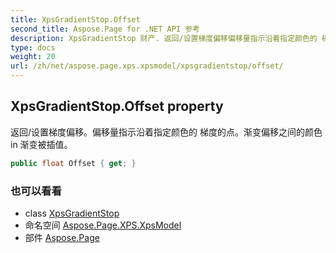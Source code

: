 ```yaml
---
title: XpsGradientStop.Offset
second_title: Aspose.Page for .NET API 参考
description: XpsGradientStop 财产. 返回/设置梯度偏移偏移量指示沿着指定颜色的 梯度的点渐变偏移之间的颜色 in 渐变被插值
type: docs
weight: 20
url: /zh/net/aspose.page.xps.xpsmodel/xpsgradientstop/offset/
---
```

## XpsGradientStop.Offset property

返回/设置梯度偏移。偏移量指示沿着指定颜色的 梯度的点。渐变偏移之间的颜色 in 渐变被插值。

```csharp
public float Offset { get; }
```

### 也可以看看

* class [XpsGradientStop](../)
* 命名空间 [Aspose.Page.XPS.XpsModel](../../xpsgradientstop/)
* 部件 [Aspose.Page](../../../)


